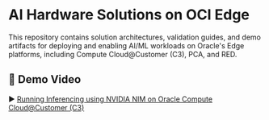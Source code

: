 # AI Hardware Solutions on OCI Edge

This repository contains solution architectures, validation guides, and demo artifacts for deploying and enabling AI/ML workloads on Oracle's Edge platforms, including Compute Cloud@Customer (C3), PCA, and RED.

## 🎥 Demo Video

▶️ [Running Inferencing using NVIDIA NIM on Oracle Compute Cloud@Customer (C3)](https://videohub.oracle.com/media/Running+Inferening+using+NVIDIA+NIM+on+Oracle+Compute+Cloud%40Customer/1_r3fr0ufw)


